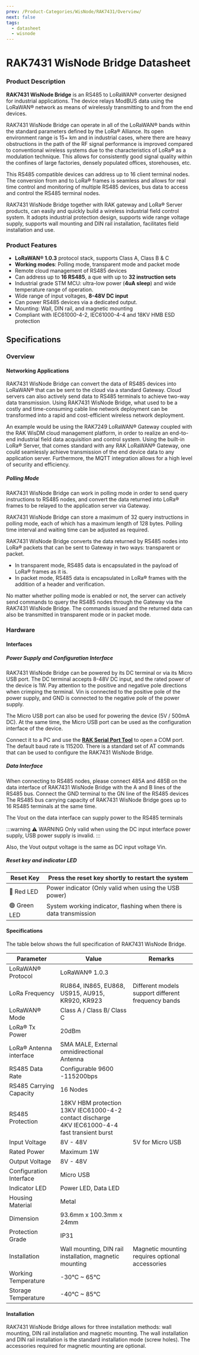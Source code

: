 ```yaml
---
prev: /Product-Categories/WisNode/RAK7431/Overview/
next: false
tags:
  - datasheet
  - wisnode
---
```


# RAK7431 WisNode Bridge Datasheet

<rk-img
  src="/assets/images/wisnode/rak7431/datasheet/rak7431-overview.jpg"
  width="50%"
  caption="RAK7431 WisNode Bridge"
/>

### Product Description

**RAK7431 WisNode Bridge** is an RS485 to LoRaWAN® converter designed for industrial applications. The device relays ModBUS data using the LoRaWAN® network as means of wirelessly transmitting to and from the end devices.

RAK7431 WisNode Bridge can operate in all of the LoRaWAN® bands within the standard parameters defined by the LoRa® Alliance. Its open environment range is 15+ km and in industrial cases, where there are heavy obstructions in the path of the RF signal performance is improved compared to conventional wireless systems due to the characteristics of LoRa® as a modulation technique. This allows for consistently good signal quality within the confines of large factories, densely populated offices, storehouses, etc.

This RS485 compatible devices can address up to 16 client terminal nodes. The conversion from and to LoRa® frames is seamless and allows for real time control and monitoring of multiple RS485 devices, bus data to access and control the RS485 terminal nodes.

RAK7431 WisNode Bridge together with RAK gateway and LoRa® Server products, can easily and quickly build a wireless industrial field control system. It adopts industrial protection design, supports wide range voltage supply, supports wall mounting and DIN rail installation, facilitates field installation and use.

### Product Features

- **LoRaWAN® 1.0.3** protocol stack, supports Class A, Class B & C
- **Working modes**: Polling mode, transparent mode and packet mode
- Remote cloud management of RS485 devices
- Can address up to **16 RS485**, a que with up to **32 instruction sets**
- Industrial grade STM MCU: ultra-low power (**4uA sleep**) and wide temperature range of operation.
- Wide range of input voltages, **8-48V DC input**
- Can power RS485 devices via a dedicated output.
- Mounting: Wall, DIN rail, and magnetic mounting
- Compliant with IEC61000-4-2, IEC61000-4-4 and 18KV HMB ESD protection

## Specifications

### Overview

#### Networking Applications

RAK7431 WisNode Bridge can convert the data of RS485 devices into LoRaWAN® that can be sent to the cloud via a standard Gateway. Cloud servers can also actively send data to RS485 terminals to achieve two-way data transmission. Using RAK7431 WisNode Bridge, what used to be a costly and time-consuming cable line network deployment can be transformed into a rapid and cost-efficient wireless network deployment.

An example would be using the RAK7249 LoRaWAN® Gateway coupled with the RAK WisDM cloud management platform, in order to realize an end-to-end industrial field data acquisition and control system. Using the built-in LoRa® Server, that comes standard with any RAK LoRaWAN® Gateway, one could seamlessly achieve transmission of the end device data to any application server. Furthermore, the MQTT integration allows for a high level of security and efficiency.

<rk-img
  src="/assets/images/wisnode/rak7431/datasheet/RAK7431-1.png"
  width="100%"
  caption="RAK7431 WisNode Bridge network structure"
/>

##### Polling Mode

RAK7431 WisNode Bridge can work in polling mode in order to send query instructions to RS485 nodes, and convert the data returned into LoRa® frames to be relayed to the application server via Gateway.

<rk-img
  src="/assets/images/wisnode/rak7431/datasheet/RAK7431-2.png"
  width="100%"
  caption="RAK7431 WisNode Bridge polling mode"
/>

RAK7431 WisNode Bridge can store a maximum of 32 query instructions in polling mode, each of which has a maximum length of 128 bytes. Polling time interval and waiting time can be adjusted as required.

RAK7431 WisNode Bridge converts the data returned by RS485 nodes into LoRa® packets that can be sent to Gateway in two ways: transparent or packet.

- In transparent mode, RS485 data is encapsulated in the payload of LoRa® frames as it is.
- In packet mode, RS485 data is encapsulated in LoRa® frames with the addition of a header and verification.

No matter whether polling mode is enabled or not, the server can actively send commands to query the RS485 nodes through the Gateway via the RAK7431 WisNode Bridge. The commands issued and the returned data can also be transmitted in transparent mode or in packet mode.

<rk-img
  src="/assets/images/wisnode/rak7431/datasheet/RAK7431-3.png"
  width="100%"
  caption="RAK7431 WisNode Bridge transparent mode"
/>

### Hardware

#### Interfaces

<rk-img
  src="/assets/images/wisnode/rak7431/datasheet/RAK7431-4.png"
  width="100%"
  caption="RAK7431 WisNode Bridge bottom panel"
/>

##### Power Supply and Configuration Interface

RAK7431 WisNode Bridge can be powered by its DC terminal or via its Micro USB port. The DC terminal accepts 8-48V DC input, and the rated power of the device is 1W. Pay attention to the positive and negative pole directions when crimping the terminal. Vin is connected to the positive pole of the power supply, and GND is connected to the negative pole of the power supply.

The Micro USB port can also be used for powering the device (5V / 500mA DC). At the same time, the Micro USB port can be used as the configuration interface of the device.

Connect it to a PC and use the [**RAK Serial Port Tool**](https://downloads.rakwireless.com/en/LoRa/Tools/RAK_SERIAL_PORT_TOOL_V1.2.1.zip) to open a COM port. The default baud rate is 115200. There is a standard set of AT
commands that can be used to configure the RAK7431 WisNode Bridge.

##### Data Interface

When connecting to RS485 nodes, please connect 485A and 485B on the data interface of RAK7431 WisNode Bridge with the A and B lines of the RS485 bus. Connect the GND terminal to the GN line of the RS485 devices The RS485 bus carrying capacity of RAK7431 WisNode Bridge goes up to 16 RS485 terminals at the same time.

The Vout on the data interface can supply power to the RS485 terminals

:::warning ⚠️ WARNING
Only valid when using the DC input interface power supply, USB power supply is invalid.
:::

Also, the Vout output voltage is the same as DC input voltage Vin.

<rk-img
  src="/assets/images/wisnode/rak7431/datasheet/RAK7431-5.png"
  width="100%"
  caption="RAK7431 WisNode Bridge ModBus connection diagram"
/>

##### Reset key and indicator LED

| Reset Key    | Press the reset key shortly to restart the system                  |
| ------------ | ------------------------------------------------------------------ |
| 🔴 Red LED   | Power indicator (Only valid when using the USB power)              |
| 🟢 Green LED | System working indicator, flashing when there is data transmission |

#### Specifications

The table below shows the full specification of RAK7431 WisNode Bridge.

| Parameter               | Value                                                                                                   | Remarks                                            |
| ----------------------- | ------------------------------------------------------------------------------------------------------- | -------------------------------------------------- |
| LoRaWAN® Protocol       | LoRaWAN® 1.0.3                                                                                          |                                                    |
| LoRa Frequency          | RU864, IN865, EU868, US915, AU915, KR920, KR923                                                         | Different models support different frequency bands |
| LoRaWAN® Mode           | Class A / Class B/ Class C                                                                                       |                                                    |
| LoRa® Tx Power          | 20dBm                                                                                                   |                                                    |
| LoRa® Antenna interface | SMA MALE, External omnidirectional Antenna                                                              |                                                    |
| RS485 Data Rate         | Configurable 9600 -115200bps                                                                            |                                                    |
| RS485 Carrying Capacity | 16 Nodes                                                                                                |                                                    |
| RS485 Protection        | 18KV HBM protection <br> 13KV IEC61000-4-2 contact discharge <br> 4KV IEC61000-4-4 fast transient burst |                                                    |
| Input Voltage           | 8V - 48V                                                                                                | 5V for Micro USB                                   |
| Rated Power             | Maximum 1W                                                                                              |                                                    |
| Output Voltage          | 8V - 48V                                                                                                |                                                    |
| Configuration Interface | Micro USB                                                                                               |                                                    |
| Indicator LED           | Power LED, Data LED                                                                                     |                                                    |
| Housing Material        | Metal                                                                                                   |                                                    |
| Dimension               | 93.6mm x 100.3mm x 24mm                                                                                 |                                                    |
| Protection Grade        | IP31                                                                                                    |                                                    |
| Installation            | Wall mounting, DIN rail installation, magnetic mounting                                                 | Magnetic mounting requires optional accessories    |
| Working Temperature     | -30°C ~ 65°C                                                                                            |                                                    |
| Storage Temperature     | -40°C ~ 85°C                                                                                            |                                                    |

#### Installation

RAK7431 WisNode Bridge allows for three installation methods: wall mounting, DIN rail installation and magnetic mounting. The wall installation and DIN rail installation is the standard installation mode (screw holes). The accessories required for magnetic mounting are optional.

<rk-img
  src="/assets/images/wisnode/rak7431/datasheet/mounting.jpg"
  width="100%"
  caption="Different Types of Mounting"
/>

